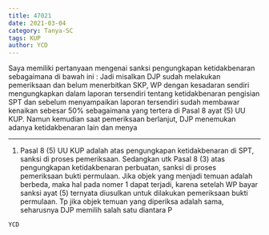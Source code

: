 ```yaml
---
title: 47021
date: 2021-03-04
category: Tanya-SC
tags: KUP
author: YCD
---
```


Saya memiliki pertanyaan mengenai sanksi pengungkapan ketidakbenaran sebagaimana di bawah ini : Jadi misalkan DJP sudah melakukan pemeriksaan dan belum menerbitkan SKP, WP dengan kesadaran sendiri mengungkapkan dalam laporan tersendiri tentang ketidakbenaran pengisian SPT dan sebelum menyampaikan laporan tersendiri sudah membawar kenaikan sebesar 50% sebagaimana yang tertera di Pasal 8 ayat (5) UU KUP. Namun kemudian saat pemeriksaan berlanjut, DJP menemukan adanya ketidakbenaran lain dan menya

---

1. Pasal 8 (5) UU KUP adalah atas pengungkapan ketidakbenaran di SPT, sanksi di proses pemeriksaan. Sedangkan utk Pasal 8 (3) atas pengungkapan ketidakbenaran perbuatan, sanksi di proses pemeriksaan bukti permulaan. Jika objek yang menjadi temuan adalah berbeda, maka hal pada nomer 1 dapat terjadi, karena setelah WP bayar sanksi ayat (5) ternyata diusulkan untuk dilakukan pemeriksaan bukti permulaan. Tp jika objek temuan yang diperiksa adalah sama, seharusnya DJP memilih salah satu diantara P

`YCD`
